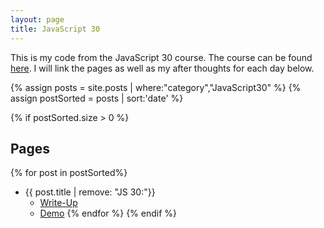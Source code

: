```yaml
---
layout: page
title: JavaScript 30
---
```


This is my code from the JavaScript 30 course. The course can be found <a href="https://javascript30.com/">here</a>. I will link the pages as well as my after thoughts for each day below.


{% assign posts = site.posts | where:"category","JavaScript30" %}
{% assign postSorted = posts | sort:'date' %}

{% if postSorted.size > 0 %}
## Pages
{% for post in postSorted%}
* {{ post.title | remove: "JS 30:"}}
    * <a href = "{{post.url}}">Write-Up</a>
    * <a href = "{{post.demo}}">Demo</a>
{% endfor %}
{% endif %}
